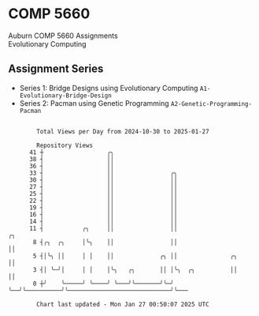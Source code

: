 # COMP 5660
Auburn COMP 5660 Assignments  
Evolutionary Computing

## Assignment Series
- Series 1: Bridge Designs using Evolutionary Computing `A1-Evolutionary-Bridge-Design`
- Series 2: Pacman using Genetic Programming `A2-Genetic-Programming-Pacman`

```

        Total Views per Day from 2024-10-30 to 2025-01-27

        Repository Views
      41 ┼                  ╭╮
      38 ┤                  ││
      36 ┤                  ││
      33 ┤                  ││                ╭╮
      30 ┤                  ││                ││
      27 ┤                  ││                ││
      25 ┤                  ││                ││
      22 ┤                  ││                ││
      19 ┤                  ││                ││
      16 ┤                  ││                ││
      14 ┤                  ││                ││
      11 ┤           ╭╮     ││                ││                                              ╭╮
       8 ┤╭╮  ╭╮     │╰╮    ││                ││                                              ││
       5 ┤│╰╮ ││     │ │    ││             ╭╮ ││               ╭╮                             ││
       3 ┤│ ╰─╯│     │ │    │╰╮   ╭╮       ││ │╰╮  ╭╮          ││                             ││
       0 ┼╯    ╰─────╯ ╰────╯ ╰───╯╰───────╯╰─╯ ╰──╯╰──────────╯╰─────────────────────────────╯╰───

        Chart last updated - Mon Jan 27 00:50:07 2025 UTC
        
```
